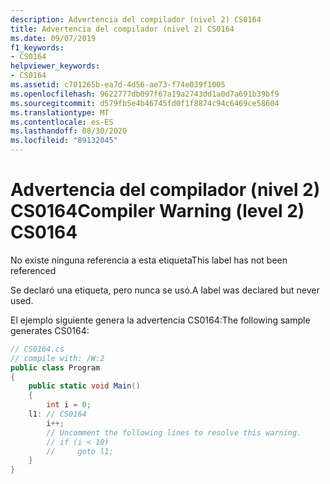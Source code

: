 ```yaml
---
description: Advertencia del compilador (nivel 2) CS0164
title: Advertencia del compilador (nivel 2) CS0164
ms.date: 09/07/2019
f1_keywords:
- CS0164
helpviewer_keywords:
- CS0164
ms.assetid: c701265b-ea7d-4d56-ae73-f74e039f1005
ms.openlocfilehash: 9622777db097f67a19a2743dd1a0d7a691b39bf9
ms.sourcegitcommit: d579fb5e4b46745fd0f1f8874c94c6469ce58604
ms.translationtype: MT
ms.contentlocale: es-ES
ms.lasthandoff: 08/30/2020
ms.locfileid: "89132045"
---
```

# <a name="compiler-warning-level-2-cs0164"></a><span data-ttu-id="7d9dd-103">Advertencia del compilador (nivel 2) CS0164</span><span class="sxs-lookup"><span data-stu-id="7d9dd-103">Compiler Warning (level 2) CS0164</span></span>
<span data-ttu-id="7d9dd-104">No existe ninguna referencia a esta etiqueta</span><span class="sxs-lookup"><span data-stu-id="7d9dd-104">This label has not been referenced</span></span>

 <span data-ttu-id="7d9dd-105">Se declaró una etiqueta, pero nunca se usó.</span><span class="sxs-lookup"><span data-stu-id="7d9dd-105">A label was declared but never used.</span></span>

 <span data-ttu-id="7d9dd-106">El ejemplo siguiente genera la advertencia CS0164:</span><span class="sxs-lookup"><span data-stu-id="7d9dd-106">The following sample generates CS0164:</span></span>

```csharp
// CS0164.cs
// compile with: /W:2
public class Program
{
    public static void Main()
    {
        int i = 0;
    l1: // CS0164
        i++;
        // Uncomment the following lines to resolve this warning.
        // if (i < 10)
        //     goto l1;
    }
}
```
